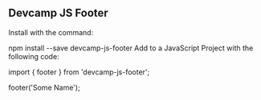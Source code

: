## Devcamp JS Footer

Install with the command:

npm install --save devcamp-js-footer
Add to a JavaScript Project with the following code:

import { footer } from 'devcamp-js-footer';

footer('Some Name');